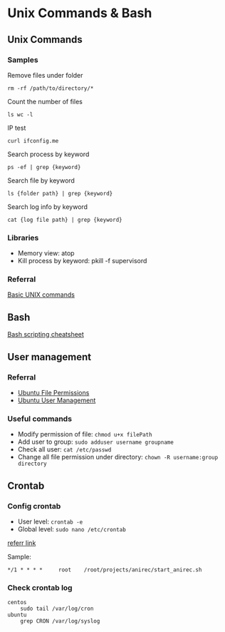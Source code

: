 # Unix Commands & Bash

## Unix Commands

### Samples

Remove files under folder

```
rm -rf /path/to/directory/*
```

Count the number of files

```
ls wc -l
```

IP test

```
curl ifconfig.me
```

Search process by keyword

```
ps -ef | grep {keyword}
```

Search file by keyword

```
ls {folder path} | grep {keyword}
```

Search log info by keyword

```
cat {log file path} | grep {keyword}
```

### Libraries

- Memory view: atop
- Kill process by keyword: pkill -f supervisord

### Referral

[Basic UNIX commands](http://mally.stanford.edu/~sr/computing/basic-unix.html)

## Bash

[Bash scripting cheatsheet](https://devhints.io/bash)

## User management

### Referral

- [Ubuntu File Permissions](https://help.ubuntu.com/community/FilePermissions)
- [Ubuntu User Management](https://help.ubuntu.com/lts/serverguide/user-management.html)

### Useful commands

- Modify permission of file: `chmod u+x filePath`
- Add user to group: `sudo adduser username groupname`
- Check all user: `cat /etc/passwd`
- Change all file permission under directory: `chown -R username:group directory`

## Crontab

### Config crontab

* User level: `crontab -e`
* Global level: `sudo nano /etc/crontab`

[referr link](https://stackoverflow.com/questions/22203120/cronjob-entry-in-crontab-e-vs-etc-crontab-which-one-is-better)

Sample:
```
*/1 * * * *     root    /root/projects/anirec/start_anirec.sh
```

### Check crontab log
	centos
		sudo tail /var/log/cron
	ubuntu
        grep CRON /var/log/syslog